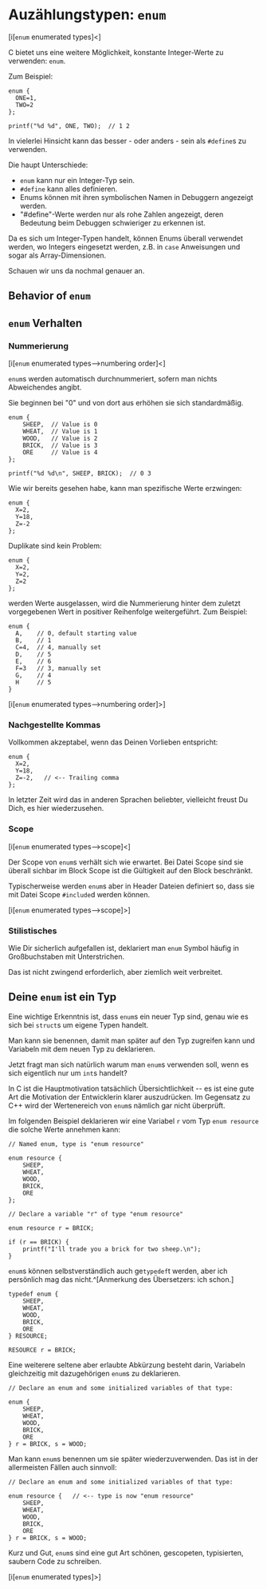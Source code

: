 <!-- Beej's guide to C

# vim: ts=4:sw=4:nosi:et:tw=72
-->

# Auzählungstypen: `enum`

[i[`enum` enumerated types]<]

C bietet uns eine weitere Möglichkeit, konstante Integer-Werte zu
verwenden: `enum`.

Zum Beispiel:

``` {.c}
enum {
  ONE=1,
  TWO=2
};

printf("%d %d", ONE, TWO);  // 1 2
```

In vielerlei Hinsicht kann das besser - oder anders - sein als
`#define`s zu verwenden.

Die haupt Unterschiede:
 
* `enum` kann nur ein Integer-Typ sein.
* `#define` kann alles definieren.
* Enums können mit ihren symbolischen Namen in Debuggern angezeigt
  werden.
* "#define"-Werte werden nur als rohe Zahlen angezeigt, deren Bedeutung
  beim Debuggen schwieriger zu erkennen ist.
 
Da es sich um Integer-Typen handelt, können Enums überall verwendet
werden, wo Integers eingesetzt werden, z.B. in `case` Anweisungen
und sogar als Array-Dimensionen. 

Schauen wir uns da nochmal genauer an.

## Behavior of `enum`
## `enum` Verhalten

### Nummerierung

[i[`enum` enumerated types-->numbering order]<]

`enum`s werden automatisch durchnummeriert, sofern man nichts
Abweichendes angibt.


Sie beginnen bei "0" und von dort aus erhöhen sie sich standardmäßig.

``` {.c}
enum {
    SHEEP,  // Value is 0
    WHEAT,  // Value is 1
    WOOD,   // Value is 2
    BRICK,  // Value is 3
    ORE     // Value is 4
};

printf("%d %d\n", SHEEP, BRICK);  // 0 3
```

Wie wir bereits gesehen habe, kann man spezifische Werte erzwingen:

``` {.c}
enum {
  X=2,
  Y=18,
  Z=-2
};
```

Duplikate sind kein Problem:


``` {.c}
enum {
  X=2,
  Y=2,
  Z=2
};
```

werden Werte ausgelassen, wird die Nummerierung hinter dem zuletzt
vorgegebenen Wert in positiver Reihenfolge weitergeführt. Zum Beispiel:

``` {.c}
enum {
  A,    // 0, default starting value
  B,    // 1
  C=4,  // 4, manually set
  D,    // 5
  E,    // 6
  F=3   // 3, manually set
  G,    // 4
  H     // 5
}
```

[i[`enum` enumerated types-->numbering order]>]

### Nachgestellte Kommas

Vollkommen akzeptabel, wenn das Deinen Vorlieben entspricht:

``` {.c}
enum {
  X=2,
  Y=18,
  Z=-2,   // <-- Trailing comma
};
```

In letzter Zeit wird das in anderen Sprachen beliebter, vielleicht
freust Du Dich, es hier wiederzusehen.

### Scope

[i[`enum` enumerated types-->scope]<]

Der Scope von `enum`s verhält sich wie erwartet. Bei Datei Scope sind
sie überall sichbar im Block Scope ist die Gültigkeit auf den Block
beschränkt.

Typischerweise werden `enum`s aber in Header Dateien definiert so, dass
sie mit Datei Scope `#include`d werden können.

[i[`enum` enumerated types-->scope]>]

### Stilistisches

Wie Dir sicherlich aufgefallen ist, deklariert man `enum` Symbol häufig
in Großbuchstaben mit Unterstrichen.

Das ist nicht zwingend erforderlich, aber ziemlich weit verbreitet.

## Deine `enum` ist ein Typ

Eine wichtige Erkenntnis ist, dass `enum`s ein neuer Typ sind, genau
wie es sich bei `struct`s um eigene Typen handelt.

Man kann sie benennen, damit man später auf den Typ zugreifen kann und
Variabeln mit dem neuen Typ zu deklarieren.

Jetzt fragt man sich natürlich warum man `enum`s verwenden soll, wenn
es sich eigentlich nur um `int`s handelt?

In C ist die Hauptmotivation tatsächlich Übersichtlichkeit -- es ist
eine gute Art die Motivation der Entwicklerin klarer auszudrücken. Im
Gegensatz zu C++ wird der Wertenereich von `enum`s nämlich gar nicht
überprüft.

Im folgenden Beispiel deklarieren wir eine Variabel `r` vom Typ `enum
resource` die solche Werte annehmen kann:

``` {.c}
// Named enum, type is "enum resource"

enum resource {
    SHEEP,
    WHEAT,
    WOOD,
    BRICK,
    ORE
};

// Declare a variable "r" of type "enum resource"

enum resource r = BRICK;

if (r == BRICK) {
    printf("I'll trade you a brick for two sheep.\n");
}
```

`enum`s können selbstverständlich auch ge`typedef`t werden, aber ich
persönlich mag das nicht.^[Anmerkung des Übersetzers: ich schon.]


``` {.c}
typedef enum {
    SHEEP,
    WHEAT,
    WOOD,
    BRICK,
    ORE
} RESOURCE;

RESOURCE r = BRICK;
```

Eine weiterere seltene aber erlaubte Abkürzung besteht darin, Variabeln
gleichzeitig mit dazugehörigen `enum`s zu deklarieren.

``` {.c}
// Declare an enum and some initialized variables of that type:

enum {
    SHEEP,
    WHEAT,
    WOOD,
    BRICK,
    ORE
} r = BRICK, s = WOOD;
```

Man kann `enum`s benennen um sie später wiederzuverwenden. Das ist in
der allermeisten Fällen auch sinnvoll:


``` {.c}
// Declare an enum and some initialized variables of that type:

enum resource {   // <-- type is now "enum resource"
    SHEEP,
    WHEAT,
    WOOD,
    BRICK,
    ORE
} r = BRICK, s = WOOD;
```

Kurz und Gut, `enum`s sind eine gut Art schönen, gescopeten,
typisierten, saubern Code zu schreiben.

[i[`enum` enumerated types]>]
